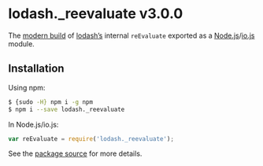 # lodash._reevaluate v3.0.0

The [modern build](https://github.com/lodash/lodash/wiki/Build-Differences) of [lodash’s](https://lodash.com/) internal `reEvaluate` exported as a [Node.js](http://nodejs.org/)/[io.js](https://iojs.org/) module.

## Installation

Using npm:

```bash
$ {sudo -H} npm i -g npm
$ npm i --save lodash._reevaluate
```

In Node.js/io.js:

```js
var reEvaluate = require('lodash._reevaluate');
```

See the [package source](https://github.com/lodash/lodash/blob/3.0.0-npm-packages/lodash._reevaluate) for more details.
